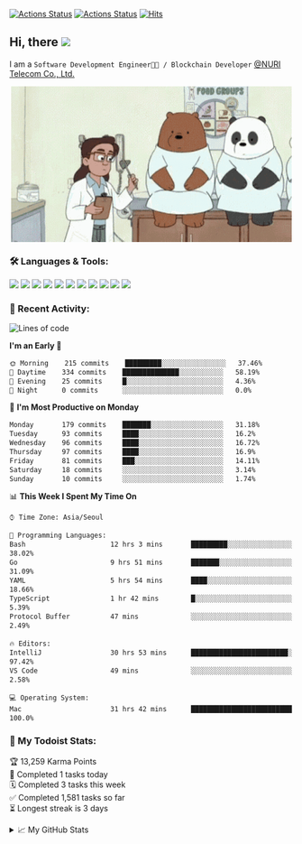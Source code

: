 
[![Actions Status](https://github.com/ddok2/ddok2/workflows/Todoist%20Readme/badge.svg)](https://github.com/ddok2/ddok2/actions)
[![Actions Status](https://github.com/ddok2/ddok2/workflows/wakatime-stats/badge.svg)](https://github.com/ddok2/ddok2/actions)
[![Hits](https://hits.seeyoufarm.com/api/count/incr/badge.svg?url=https%3A%2F%2Fgithub.com%2Fddok2)](https://hits.seeyoufarm.com)

<!-- ![visitors](https://visitor-badge.laobi.icu/badge?page_id=ddok2.ddok2) -->
## Hi, there <img src="https://raw.githubusercontent.com/MartinHeinz/MartinHeinz/master/wave.gif" width="25px">

I am a `Software Development Engineer🧑‍💻 / Blockchain Developer` [@NURI Telecom Co., Ltd.](http://www.nuritelecom.com)


<p align="center">
<img align="center" alt="GIF" src="img/debugging.gif" />
</p>


### 🛠 Languages & Tools:
<p>
    <img src="https://img.shields.io/badge/go-%2300ADD8.svg?&style=for-the-badge&logo=go&logoColor=white"/>
    <img src="https://img.shields.io/badge/node.js%20-%2343853D.svg?&style=for-the-badge&logo=node.js&logoColor=white"/>
    <img src="https://img.shields.io/badge/javascript%20-%23323330.svg?&style=for-the-badge&logo=javascript&logoColor=%23F7DF1E"/>
    <img src="https://img.shields.io/badge/typescript%20-%23007ACC.svg?&style=for-the-badge&logo=typescript&logoColor=white"/>
    <img src="https://img.shields.io/badge/python%20-%2314354C.svg?&style=for-the-badge&logo=python&logoColor=white"/>
    <img src="https://img.shields.io/badge/react%20-%2320232a.svg?&style=for-the-badge&logo=react&logoColor=%2361DAFB"/>
    <img src="https://img.shields.io/badge/AWS%20-%23FF9900.svg?&style=for-the-badge&logo=amazon-aws&logoColor=white"/>
    <img src="https://img.shields.io/badge/Google%20Cloud%20-%234285F4.svg?&style=for-the-badge&logo=google-cloud&logoColor=white"/>
    <img src="https://img.shields.io/badge/docker%20-%230db7ed.svg?&style=for-the-badge&logo=docker&logoColor=white"/>
    <img src="https://img.shields.io/badge/kubernetes%20-%23326ce5.svg?&style=for-the-badge&logo=kubernetes&logoColor=white"/>
    <img src="https://img.shields.io/badge/ansible%20-%231A1918.svg?&style=for-the-badge&logo=ansible&logoColor=white"/>
</p>

### 🌈 Recent Activity:
<!--START_SECTION:waka-->
![Lines of code](https://img.shields.io/badge/From%20Hello%20World%20I%27ve%20Written-634211%20lines%20of%20code-blue)

**I'm an Early 🐤** 

```text
🌞 Morning    215 commits    █████████░░░░░░░░░░░░░░░░   37.46% 
🌆 Daytime    334 commits    ██████████████░░░░░░░░░░░   58.19% 
🌃 Evening    25 commits     █░░░░░░░░░░░░░░░░░░░░░░░░   4.36% 
🌙 Night      0 commits      ░░░░░░░░░░░░░░░░░░░░░░░░░   0.0%

```
📅 **I'm Most Productive on Monday** 

```text
Monday       179 commits    ███████░░░░░░░░░░░░░░░░░░   31.18% 
Tuesday      93 commits     ████░░░░░░░░░░░░░░░░░░░░░   16.2% 
Wednesday    96 commits     ████░░░░░░░░░░░░░░░░░░░░░   16.72% 
Thursday     97 commits     ████░░░░░░░░░░░░░░░░░░░░░   16.9% 
Friday       81 commits     ███░░░░░░░░░░░░░░░░░░░░░░   14.11% 
Saturday     18 commits     ░░░░░░░░░░░░░░░░░░░░░░░░░   3.14% 
Sunday       10 commits     ░░░░░░░░░░░░░░░░░░░░░░░░░   1.74%

```


📊 **This Week I Spent My Time On** 

```text
⌚︎ Time Zone: Asia/Seoul

💬 Programming Languages: 
Bash                     12 hrs 3 mins       █████████░░░░░░░░░░░░░░░░   38.02% 
Go                       9 hrs 51 mins       ███████░░░░░░░░░░░░░░░░░░   31.09% 
YAML                     5 hrs 54 mins       ████░░░░░░░░░░░░░░░░░░░░░   18.66% 
TypeScript               1 hr 42 mins        █░░░░░░░░░░░░░░░░░░░░░░░░   5.39% 
Protocol Buffer          47 mins             ░░░░░░░░░░░░░░░░░░░░░░░░░   2.49%

🔥 Editors: 
IntelliJ                 30 hrs 53 mins      ████████████████████████░   97.42% 
VS Code                  49 mins             ░░░░░░░░░░░░░░░░░░░░░░░░░   2.58%

💻 Operating System: 
Mac                      31 hrs 42 mins      █████████████████████████   100.0%

```


<!--END_SECTION:waka-->

### 🚧 My Todoist Stats:
<!-- TODO-IST:START -->
🏆  13,259 Karma Points           
🌸  Completed 1 tasks today           
🗓  Completed 3 tasks this week           
✅  Completed 1,581 tasks so far           
⏳  Longest streak is 3 days
<!-- TODO-IST:END -->

<details>
<summary>📈 My GitHub Stats</summary>
<p align="center"> <img src="https://github-readme-stats.vercel.app/api?username=ddok2&show_icons=true" alt="ddok2" />
</details>
